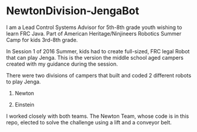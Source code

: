 # NewtonDivision-JengaBot

I am a Lead Control Systems Advisor for 5th-8th grade youth wishing to learn FRC Java. Part of American Heritage/Ninjineers Robotics Summer Camp for kids 3rd-8th grade.

In Session 1 of 2016 Summer, kids had to create full-sized, FRC legal Robot that can play Jenga. This is the version the middle school aged campers created with my guidance during the session.

There were two divisions of campers that built and coded 2 different robots to play Jenga.

1) Newton

2) Einstein

I worked closely with both teams. The Newton Team, whose code is in this repo, elected to solve the challenge using a lift and a conveyor belt.
